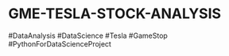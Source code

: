 # GME-TESLA-STOCK-ANALYSIS
#DataAnalysis #DataScience #Tesla #GameStop #PythonForDataScienceProject
